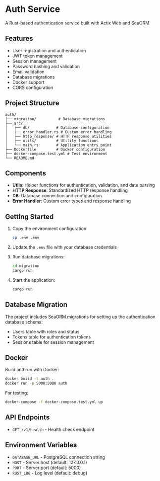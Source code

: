 # Auth Service

A Rust-based authentication service built with Actix Web and SeaORM.

## Features

- User registration and authentication
- JWT token management
- Session management
- Password hashing and validation
- Email validation
- Database migrations
- Docker support
- CORS configuration

## Project Structure

```
auth/
├── migration/          # Database migrations
├── src/
│   ├── db/            # Database configuration
│   ├── error_handler.rs # Custom error handling
│   ├── http_response/ # HTTP response utilities
│   ├── utils/         # Utility functions
│   └── main.rs        # Application entry point
├── Dockerfile         # Docker configuration
├── docker-compose.test.yml # Test environment
└── README.md
```

## Components

- **Utils**: Helper functions for authentication, validation, and date parsing
- **HTTP Response**: Standardized HTTP response handling
- **DB**: Database connection and configuration
- **Error Handler**: Custom error types and response handling

## Getting Started

1. Copy the environment configuration:
   ```bash
   cp .env .env
   ```

2. Update the `.env` file with your database credentials

3. Run database migrations:
   ```bash
   cd migration
   cargo run
   ```

4. Start the application:
   ```bash
   cargo run
   ```

## Database Migration

The project includes SeaORM migrations for setting up the authentication database schema:

- Users table with roles and status
- Tokens table for authentication tokens
- Sessions table for session management

## Docker

Build and run with Docker:

```bash
docker build -t auth .
docker run -p 5000:5000 auth
```

For testing:
```bash
docker-compose -f docker-compose.test.yml up
```

## API Endpoints

- `GET /v1/health` - Health check endpoint

## Environment Variables

- `DATABASE_URL` - PostgreSQL connection string
- `HOST` - Server host (default: 127.0.0.1)
- `PORT` - Server port (default: 5000)
- `RUST_LOG` - Log level (default: debug)
